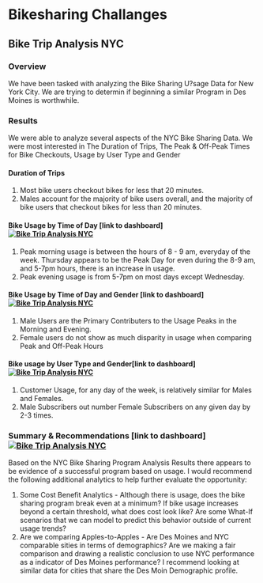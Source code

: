 # Bikesharing Challanges
## Bike Trip Analysis NYC
### Overview
We have been tasked with analyzing the Bike Sharing U?sage Data for New York City.  We are trying to determin if beginning a similar Program in Des Moines is worthwhile.  
### Results
We were able to analyze several aspects of the NYC Bike Sharing Data.  We were most interested in The Duration of Trips, The Peak & Off-Peak Times for Bike Checkouts, Usage by User Type and Gender
#### Duration of Trips
1. Most bike users checkout bikes for less that 20 minutes.
2. Males account for the majority of bike users overall, and the majority of bike users that checkout bikes for less than 20 minutes.

#### Bike Usage by Time of Day [link to dashboard]<div class='tableauPlaceholder' id='viz1678493908611' style='position: relative'><noscript><a href='#'><img alt='Bike Trip Analysis NYC ' src='https:&#47;&#47;public.tableau.com&#47;static&#47;images&#47;Q7&#47;Q7MHWMTBT&#47;1_rss.png' style='border: none' /></a></noscript><object class='tableauViz'  style='display:none;'><param name='host_url' value='https%3A%2F%2Fpublic.tableau.com%2F' /> <param name='embed_code_version' value='3' /> <param name='path' value='shared&#47;Q7MHWMTBT' /> <param name='toolbar' value='yes' /><param name='static_image' value='https:&#47;&#47;public.tableau.com&#47;static&#47;images&#47;Q7&#47;Q7MHWMTBT&#47;1.png' /> <param name='animate_transition' value='yes' /><param name='display_static_image' value='yes' /><param name='display_spinner' value='yes' /><param name='display_overlay' value='yes' /><param name='display_count' value='yes' /><param name='language' value='en-US' /></object></div>                <script type='text/javascript'>                    var divElement = document.getElementById('viz1678493908611');                    var vizElement = divElement.getElementsByTagName('object')[0];                    vizElement.style.width='1016px';vizElement.style.height='991px';                    var scriptElement = document.createElement('script');                    scriptElement.src = 'https://public.tableau.com/javascripts/api/viz_v1.js';                    vizElement.parentNode.insertBefore(scriptElement, vizElement);                </script>
1. Peak morning usage is between the hours of 8 - 9 am, everyday of the week.  Thursday appears to be the Peak Day for even during the 8-9 am, and 5-7pm hours, there is an increase in usage.
2. Peak evening usage is from 5-7pm on most days except Wednesday.

#### Bike Usage by Time of Day and Gender [link to dashboard] <div class='tableauPlaceholder' id='viz1678494931025' style='position: relative'><noscript><a href='#'><img alt='Bike Trip Analysis NYC ' src='https:&#47;&#47;public.tableau.com&#47;static&#47;images&#47;G7&#47;G7922CSB6&#47;1_rss.png' style='border: none' /></a></noscript><object class='tableauViz'  style='display:none;'><param name='host_url' value='https%3A%2F%2Fpublic.tableau.com%2F' /> <param name='embed_code_version' value='3' /> <param name='path' value='shared&#47;G7922CSB6' /> <param name='toolbar' value='yes' /><param name='static_image' value='https:&#47;&#47;public.tableau.com&#47;static&#47;images&#47;G7&#47;G7922CSB6&#47;1.png' /> <param name='animate_transition' value='yes' /><param name='display_static_image' value='yes' /><param name='display_spinner' value='yes' /><param name='display_overlay' value='yes' /><param name='display_count' value='yes' /><param name='language' value='en-US' /></object></div>                <script type='text/javascript'>                    var divElement = document.getElementById('viz1678494931025');                    var vizElement = divElement.getElementsByTagName('object')[0];                    vizElement.style.width='1016px';vizElement.style.height='991px';                    var scriptElement = document.createElement('script');                    scriptElement.src = 'https://public.tableau.com/javascripts/api/viz_v1.js';                    vizElement.parentNode.insertBefore(scriptElement, vizElement);                </script>
1. Male Users are the Primary Contributers to the Usage Peaks in the Morning and Evening.
2. Female users do not show as much disparity in usage when comparing Peak and Off-Peak Hours

#### Bike usage by User Type and Gender[link to dashboard] <div class='tableauPlaceholder' id='viz1678494790259' style='position: relative'><noscript><a href='#'><img alt='Bike Trip Analysis NYC ' src='https:&#47;&#47;public.tableau.com&#47;static&#47;images&#47;Bi&#47;BikeSharing_Challenge_16780643981890&#47;BikeTripAnalysisNYC&#47;1_rss.png' style='border: none' /></a></noscript><object class='tableauViz'  style='display:none;'><param name='host_url' value='https%3A%2F%2Fpublic.tableau.com%2F' /> <param name='embed_code_version' value='3' /> <param name='site_root' value='' /><param name='name' value='BikeSharing_Challenge_16780643981890&#47;BikeTripAnalysisNYC' /><param name='tabs' value='no' /><param name='toolbar' value='yes' /><param name='static_image' value='https:&#47;&#47;public.tableau.com&#47;static&#47;images&#47;Bi&#47;BikeSharing_Challenge_16780643981890&#47;BikeTripAnalysisNYC&#47;1.png' /> <param name='animate_transition' value='yes' /><param name='display_static_image' value='yes' /><param name='display_spinner' value='yes' /><param name='display_overlay' value='yes' /><param name='display_count' value='yes' /><param name='language' value='en-US' /></object></div>                <script type='text/javascript'>                    var divElement = document.getElementById('viz1678494790259');                    var vizElement = divElement.getElementsByTagName('object')[0];                    vizElement.style.width='1016px';vizElement.style.height='991px';                    var scriptElement = document.createElement('script');                    scriptElement.src = 'https://public.tableau.com/javascripts/api/viz_v1.js';                    vizElement.parentNode.insertBefore(scriptElement, vizElement);                </script>
1. Customer Usage, for any day of the week, is relatively similar for Males and Females.
2. Male Subscribers out number Female Subscribers on any given day by 2-3 times.

### Summary & Recommendations [link to dashboard] <div class='tableauPlaceholder' id='viz1678495573895' style='position: relative'><noscript><a href='#'><img alt='Bike Trip Analysis NYC ' src='https:&#47;&#47;public.tableau.com&#47;static&#47;images&#47;CJ&#47;CJMWZK4J3&#47;1_rss.png' style='border: none' /></a></noscript><object class='tableauViz'  style='display:none;'><param name='host_url' value='https%3A%2F%2Fpublic.tableau.com%2F' /> <param name='embed_code_version' value='3' /> <param name='path' value='shared&#47;CJMWZK4J3' /> <param name='toolbar' value='yes' /><param name='static_image' value='https:&#47;&#47;public.tableau.com&#47;static&#47;images&#47;CJ&#47;CJMWZK4J3&#47;1.png' /> <param name='animate_transition' value='yes' /><param name='display_static_image' value='yes' /><param name='display_spinner' value='yes' /><param name='display_overlay' value='yes' /><param name='display_count' value='yes' /><param name='language' value='en-US' /></object></div>                <script type='text/javascript'>                    var divElement = document.getElementById('viz1678495573895');                    var vizElement = divElement.getElementsByTagName('object')[0];                    vizElement.style.width='1016px';vizElement.style.height='991px';                    var scriptElement = document.createElement('script');                    scriptElement.src = 'https://public.tableau.com/javascripts/api/viz_v1.js';                    vizElement.parentNode.insertBefore(scriptElement, vizElement);                </script>
Based on the NYC Bike Sharing Program Analysis Results there appears to be evidence of a successful program based on usage.  I would recommend the following additional analytics to help further evaluate the opportunity:
1. Some Cost Benefit Analytics - Although there is usage, does the bike sharing program break even at a minimum? If bike usage increases beyond a certain threshold, what does cost look like? Are some What-If scenarios that we can model to predict this behavior outside of current usage trends?
2. Are we comparing Apples-to-Apples - Are Des Moines and NYC comparable sities in terms of demographics? Are we making a fair comparison and drawing a realistic conclusion to use NYC performance as a indicator of Des Moines performance? I recommend looking at similar data for cities that share the Des Moin Demographic profile.
